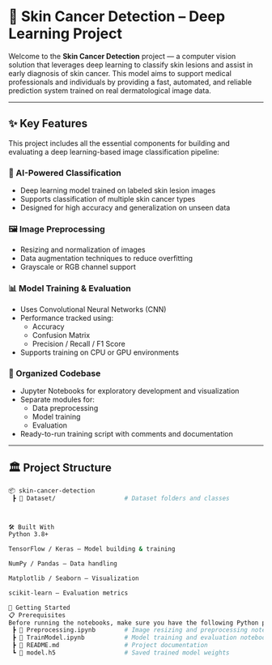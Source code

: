 # 🧬 Skin Cancer Detection – Deep Learning Project

Welcome to the **Skin Cancer Detection** project — a computer vision solution that leverages deep learning to classify skin lesions and assist in early diagnosis of skin cancer. This model aims to support medical professionals and individuals by providing a fast, automated, and reliable prediction system trained on real dermatological image data.

---

## ✨ Key Features

This project includes all the essential components for building and evaluating a deep learning-based image classification pipeline:

### 🧠 AI-Powered Classification

- Deep learning model trained on labeled skin lesion images
- Supports classification of multiple skin cancer types
- Designed for high accuracy and generalization on unseen data

### 🖼️ Image Preprocessing

- Resizing and normalization of images
- Data augmentation techniques to reduce overfitting
- Grayscale or RGB channel support

### 📊 Model Training & Evaluation

- Uses Convolutional Neural Networks (CNN)
- Performance tracked using:
  - Accuracy
  - Confusion Matrix
  - Precision / Recall / F1 Score
- Supports training on CPU or GPU environments

### 📁 Organized Codebase

- Jupyter Notebooks for exploratory development and visualization
- Separate modules for:
  - Data preprocessing
  - Model training
  - Evaluation
- Ready-to-run training script with comments and documentation

---

## 🏛️ Project Structure

```bash
📦 skin-cancer-detection
 ┣ 📁 Dataset/                   # Dataset folders and classes



🛠️ Built With
Python 3.8+

TensorFlow / Keras – Model building & training

NumPy / Pandas – Data handling

Matplotlib / Seaborn – Visualization

scikit-learn – Evaluation metrics

🚀 Getting Started
📋 Prerequisites
Before running the notebooks, make sure you have the following Python packages installed:
 ┣ 📄 Preprocessing.ipynb        # Image resizing and preprocessing notebook
 ┣ 📄 TrainModel.ipynb           # Model training and evaluation notebook
 ┣ 📄 README.md                  # Project documentation
 ┗ 📄 model.h5                   # Saved trained model weights
